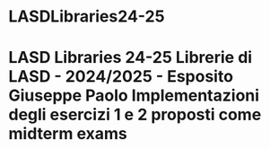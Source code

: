 # LASDLibraries24-25
# LASD Libraries 24-25 Librerie di LASD - 2024/2025 - Esposito Giuseppe Paolo  Implementazioni degli esercizi 1 e 2 proposti come midterm exams
